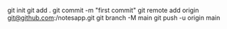 git init
git add .
git commit -m "first commit"
git remote add origin git@github.com:<your-username>/notesapp.git 
git branch -M main
git push -u origin main
